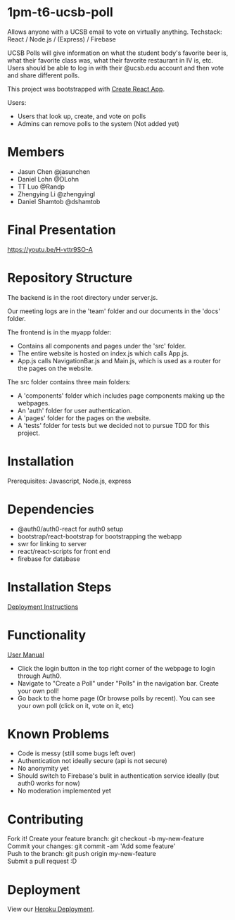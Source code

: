 # 1pm-t6-ucsb-poll
Allows anyone with a UCSB email to vote on virtually anything. 
Techstack: React / Node.js / (Express) / Firebase


UCSB Polls will give information on what the student body's favorite beer is, what their favorite class was, what their favorite restaurant in IV is, etc. Users should be able to log in with their @ucsb.edu account and then vote and share different polls. 

This project was bootstrapped with [Create React App](https://github.com/facebook/create-react-app).

Users:
- Users that look up, create, and vote on polls
- Admins can remove polls to the system (Not added yet) 

# Members
- Jasun Chen @jasunchen
- Daniel Lohn @DLohn
- TT Luo @Randp
- Zhengying Li @zhengyingl
- Daniel Shamtob @dshamtob

# Final Presentation 

https://youtu.be/H-vttr9SO-A

# Repository Structure

The backend is in the root directory under server.js.

Our meeting logs are in the 'team' folder and our documents in the 'docs' folder.

The frontend is in the myapp folder:
- Contains all components and pages under the 'src' folder.
- The entire website is hosted on index.js which calls App.js.
- App.js calls NavigationBar.js and Main.js, which is used as a router for the pages on the website.

The src folder contains three main folders:
- A 'components' folder which includes page components making up the webpages.
- An 'auth' folder for user authentication.
- A 'pages' folder for the pages on the website.
- A 'tests' folder for tests but we decided not to pursue TDD for this project. 

# Installation

Prerequisites: Javascript, Node.js, express 

# Dependencies
- @auth0/auth0-react for auth0 setup
- bootstrap/react-bootstrap for bootstrapping the webapp
- swr for linking to server
- react/react-scripts for front end
- firebase for database
   
# Installation Steps

[Deployment Instructions](./docs/DEPLOY.md)


# Functionality

[User Manual](./docs/MANUAL.md)
- Click the login button in the top right corner of the webpage to login through Auth0.
- Navigate to "Create a Poll" under "Polls" in the navigation bar. Create your own poll!
- Go back to the home page (Or browse polls by recent). You can see your own poll (click on it, vote on it, etc)

# Known Problems

- Code is messy (still some bugs left over) 
- Authentication not ideally secure (api is not secure)
- No anonymity yet 
- Should switch to Firebase's bulit in authentication service ideally (but auth0 works for now)
- No moderation implemented yet


# Contributing

Fork it!
Create your feature branch: git checkout -b my-new-feature  
Commit your changes: git commit -am 'Add some feature'  
Push to the branch: git push origin my-new-feature  
Submit a pull request :D

# Deployment

View our [Heroku Deployment](https://cs148-1pm-t6-ucsb-poll.herokuapp.com/).


